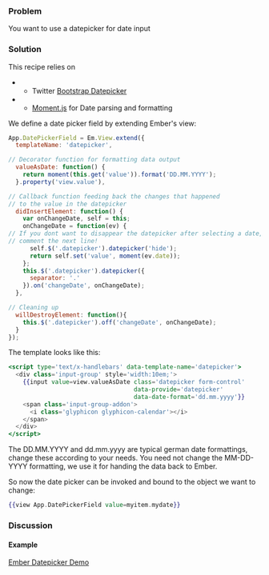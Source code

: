 ### Problem

You want to use a datepicker for date input

### Solution

This recipe relies on

  * - Twitter [Bootstrap Datepicker](http://www.eyecon.ro/bootstrap-datepicker/)
  * - [Moment.js](http://momentjs.com/) for Date parsing and formatting

We define a date picker field by extending Ember's view:

```js
App.DatePickerField = Em.View.extend({
  templateName: 'datepicker',

// Decorator function for formatting data output
  valueAsDate: function() {
    return moment(this.get('value')).format('DD.MM.YYYY');
  }.property('view.value'),

// Callback function feeding back the changes that happened
// to the value in the datepicker
  didInsertElement: function() {
    var onChangeDate, self = this;
    onChangeDate = function(ev) {
// If you dont want to disappear the datepicker after selecting a date,
// comment the next line!
      self.$('.datepicker').datepicker('hide');
      return self.set('value', moment(ev.date));
    };
    this.$('.datepicker').datepicker({
      separator: '.'
    }).on('changeDate', onChangeDate);
  },

// Cleaning up
  willDestroyElement: function(){
    this.$('.datepicker').off('changeDate', onChangeDate);
  }
});
```

The template looks like this:

```handlebars
<script type='text/x-handlebars' data-template-name='datepicker'>
  <div class='input-group' style='width:10em;'>
    {{input value=view.valueAsDate class='datepicker form-control'
                                   data-provide='datepicker'
                                   data-date-format='dd.mm.yyyy'}}
    <span class='input-group-addon'>
      <i class='glyphicon glyphicon-calendar'></i>
    </span>
  </div>
</script>
```

The DD.MM.YYYY and dd.mm.yyyy are typical german date formattings, change these according to your needs.
You need not change the MM-DD-YYYY formatting, we use it for handing the data back to Ember.

So now the date picker can be invoked and bound to the object we want to change:

```handlebars
{{view App.DatePickerField value=myitem.mydate}}
```

### Discussion


#### Example

<a class="jsbin-embed" href="http://emberjs.jsbin.com/sotuf/10/embed?html,js,output">Ember Datepicker Demo</a>
<script src="http://static.jsbin.com/js/embed.js"></script>